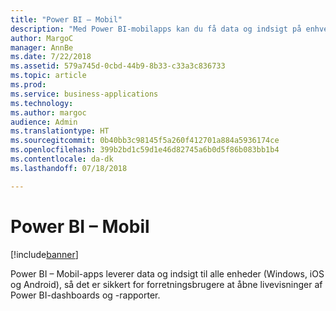 ```yaml
---
title: "Power BI – Mobil"
description: "Med Power BI-mobilapps kan du få data og indsigt på enhver enhed."
author: MargoC
manager: AnnBe
ms.date: 7/22/2018
ms.assetid: 579a745d-0cbd-44b9-8b33-c33a3c836733
ms.topic: article
ms.prod: 
ms.service: business-applications
ms.technology: 
ms.author: margoc
audience: Admin
ms.translationtype: HT
ms.sourcegitcommit: 0b40bb3c98145f5a260f412701a884a5936174ce
ms.openlocfilehash: 399b2bd1c59d1e46d82745a6b0d5f86b083bb1b4
ms.contentlocale: da-dk
ms.lasthandoff: 07/18/2018

---
```

# <a name="power-bi-mobile"></a>Power BI – Mobil


[!include[banner](../../../includes/banner.md)]

Power BI – Mobil-apps leverer data og indsigt til alle enheder (Windows, iOS og Android), så det er sikkert for forretningsbrugere at åbne livevisninger af Power BI-dashboards og -rapporter.

